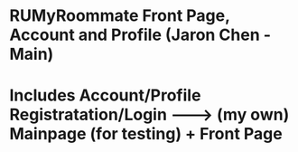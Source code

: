 # RUMyRoommate Front Page, Account and Profile (Jaron Chen - Main)
# Includes Account/Profile Registratation/Login ---> (my own) Mainpage (for testing) + Front Page


